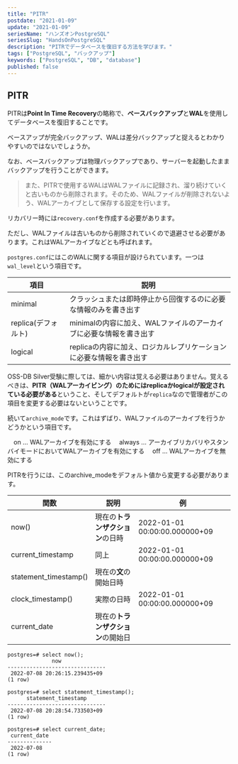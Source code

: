 ```yaml
---
title: "PITR"
postdate: "2021-01-09"
update: "2021-01-09"
seriesName: "ハンズオンPostgreSQL"
seriesSlug: "HandsOnPostgreSQL"
description: "PITRでデータベースを復旧する方法を学びます。"
tags: ["PostgreSQL", "バックアップ"]
keywords: ["PostgreSQL", "DB", "database"]
published: false
---
```


## PITR

PITRは**Point In Time Recovery**の略称で、**ベースバックアップ**と**WAL**を使用してデータベースを復旧することです。

ベースアップが完全バックアップ、WALは差分バックアップと捉えるとわかりやすいのではないでしょうか。

なお、ベースバックアップは物理バックアップであり、サーバーを起動したままバックアップを行うことができます。

> また、PITRで使用するWALはWALファイルに記録され、溜り続けていくと古いものから削除されます。そのため、WALファイルが削除されないよう、WALアーカイブとして保存する設定を行います。

リカバリー時には`recovery.conf`を作成する必要があります。

ただし、WALファイルは古いものから削除されていくので退避させる必要があります。これはWALアーカイブなどとも呼ばれます。

`postgres.conf`にはこのWALに関する項目が設けられています。一つは`wal_level`という項目です。

|項目|説明|
|---|---|
|minimal|クラッシュまたは即時停止から回復するのに必要な情報のみを書き出す|
|replica(デフォルト)|minimalの内容に加え、WALファイルのアーカイブに必要な情報を書き出す|
|logical|replicaの内容に加え、ロジカルレプリケーションに必要な情報を書き出す|

OSS-DB Silver受験に際しては、細かい内容は覚える必要はありません。覚えるべきは、**PITR（WALアーカイビング）のためにはreplicaかlogicalが設定されている必要がある**ということ、そしてデフォルトが`replica`なので管理者がこの項目を変更する必要はないということです。

続いて`archive_mode`です。これはずばり、WALファイルのアーカイブを行うかどうかという項目です。

　on … WALアーカイブを有効にする
　always … アーカイブリカバリやスタンバイモードにおいてWALアーカイブを有効にする
　off … WALアーカイブを無効にする

PITRを行うには、このarchive_modeをデフォルト値から変更する必要があります。

|関数|説明|例|
|---|---|---|
|now()|現在の**トランザクション**の日時|2022-01-01 00:00:00.000000+09|
|current_timestamp|同上|2022-01-01 00:00:00.000000+09|
|statement_timestamp()|現在の**文**の開始日時|
|clock_timestamp()|実際の日時|2022-01-01 00:00:00.000000+09|
|current_date|現在の**トランザクション**の開始日|


```dummy:title=console
postgres=# select now();
              now
-------------------------------
 2022-07-08 20:26:15.239435+09 
(1 row)
```

```dummy:title=console
postgres=# select statement_timestamp();
      statement_timestamp      
-------------------------------
 2022-07-08 20:28:54.733503+09
(1 row)
```

```dummy:title=console
postgres=# select current_date;
 current_date 
--------------
 2022-07-08
(1 row)
```

```dummy
